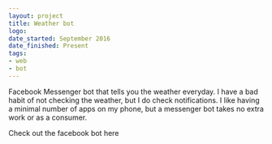 ```yaml
---
layout: project
title: Weather bot
logo:
date_started: September 2016
date_finished: Present
tags: 
- web
- bot
---
```

Facebook Messenger bot that tells you the weather everyday. I have a bad habit of not checking the weather, but I do check notifications. I like having a minimal number of apps on my phone, but a messenger bot takes no extra work or as a consumer.

Check out the facebook bot here